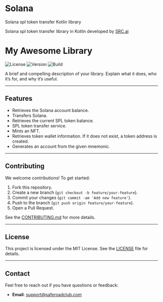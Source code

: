 # Solana
Solana spl token transfer Kotlin library

Solana spl token transfer library in Kotlin developed by [SRC.ai](https://www.saferoadclub.app)

# My Awesome Library

![License](https://img.shields.io/github/license/username/repository-name)
![Version](https://img.shields.io/badge/version-1.0.0-blue)
![Build](https://img.shields.io/github/actions/workflow/status/username/repository-name/build.yml)

A brief and compelling description of your library. Explain what it does, who it’s for, and why it’s useful.

---

## Features

   * Retrieves the Solana account balance.
   * Transfers Solana.
   * Retrieves the current SPL token balance.
   * SPL token transfer service.
   * Mints an NFT.
   * Retrieves token wallet information. If it does not exist, a token address is created.
   * Generates an account from the given mnemonic.
     
---

## Contributing

We welcome contributions! To get started:

1. Fork this repository.
2. Create a new branch (`git checkout -b feature/your-feature`).
3. Commit your changes (`git commit -am 'Add new feature'`).
4. Push to the branch (`git push origin feature/your-feature`).
5. Open a Pull Request.

See the [CONTRIBUTING.md](CONTRIBUTING.md) for more details.

---

## License

This project is licensed under the MIT License. See the [LICENSE](LICENSE) file for details.

---

## Contact

Feel free to reach out if you have questions or feedback:

- **Email**: support@saferoadclub.com

